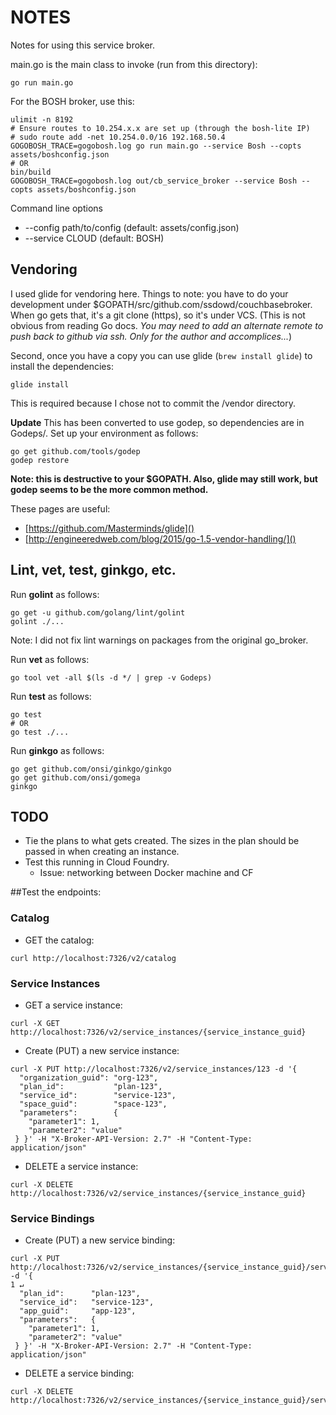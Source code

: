 NOTES
===

Notes for using this service broker.

main.go is the main class to invoke (run from this directory):

```
go run main.go
```

For the BOSH broker, use this:

```
ulimit -n 8192
# Ensure routes to 10.254.x.x are set up (through the bosh-lite IP)
# sudo route add -net 10.254.0.0/16 192.168.50.4
GOGOBOSH_TRACE=gogobosh.log go run main.go --service Bosh --copts assets/boshconfig.json
# OR
bin/build
GOGOBOSH_TRACE=gogobosh.log out/cb_service_broker --service Bosh --copts assets/boshconfig.json
```

Command line options

* --config path/to/config (default: assets/config.json)
* --service CLOUD (default: BOSH)

## Vendoring

I used glide for vendoring here.  Things to note: you have to do your development under $GOPATH/src/github.com/ssdowd/couchbasebroker.  When go gets that, it's a git clone (https), so it's under VCS.  (This is not obvious from reading Go docs.  _You may need to add an alternate remote to push back to github via ssh.  Only for the author and accomplices..._)

Second, once you have a copy you can use glide (```brew install glide```) to install the dependencies:

```
glide install
```

This is required because I chose not to commit the /vendor directory.

**Update** This has been converted to use godep, so dependencies are in Godeps/.  Set up your environment as follows:

```
go get github.com/tools/godep
godep restore
```
**Note: this is destructive to your $GOPATH.  Also, glide may still work, but godep seems to be the more common method.**

These pages are useful: 

* [https://github.com/Masterminds/glide]()
* [http://engineeredweb.com/blog/2015/go-1.5-vendor-handling/]()

## Lint, vet, test, ginkgo, etc.

Run **golint** as follows:

```
go get -u github.com/golang/lint/golint
golint ./...
```
Note: I did not fix lint warnings on packages from the original go_broker.

Run **vet** as follows:

```
go tool vet -all $(ls -d */ | grep -v Godeps)
```

Run **test** as follows:

```
go test
# OR
go test ./...
```

Run **ginkgo** as follows:

```
go get github.com/onsi/ginkgo/ginkgo
go get github.com/onsi/gomega 
ginkgo
```

## TODO

* Tie the plans to what gets created.  The sizes in the plan should be passed in when creating an instance.
* Test this running in Cloud Foundry.
  * Issue: networking between Docker machine and CF

##Test the endpoints:

### Catalog

* GET the catalog:

```
curl http://localhost:7326/v2/catalog
```

### Service Instances
* GET a service instance:

```
curl -X GET http://localhost:7326/v2/service_instances/{service_instance_guid}
```

* Create (PUT) a new service instance:

```
curl -X PUT http://localhost:7326/v2/service_instances/123 -d '{
  "organization_guid": "org-123",
  "plan_id":           "plan-123",
  "service_id":        "service-123",
  "space_guid":        "space-123",
  "parameters":        {
    "parameter1": 1,
    "parameter2": "value"
 } }' -H "X-Broker-API-Version: 2.7" -H "Content-Type: application/json"
```

* DELETE a service instance:

```
curl -X DELETE http://localhost:7326/v2/service_instances/{service_instance_guid}
```

### Service Bindings

* Create (PUT) a new service binding:

```
curl -X PUT http://localhost:7326/v2/service_instances/{service_instance_guid}/service_bindings/{service_binding_guid} -d '{                                                                          1 ↵
  "plan_id":      "plan-123",
  "service_id":   "service-123",
  "app_guid":     "app-123",
  "parameters":   {
    "parameter1": 1,
    "parameter2": "value"
 } }' -H "X-Broker-API-Version: 2.7" -H "Content-Type: application/json"
```

* DELETE a service binding:

```
curl -X DELETE http://localhost:7326/v2/service_instances/{service_instance_guid}/service_bindings/{service_binding_guid}
```


